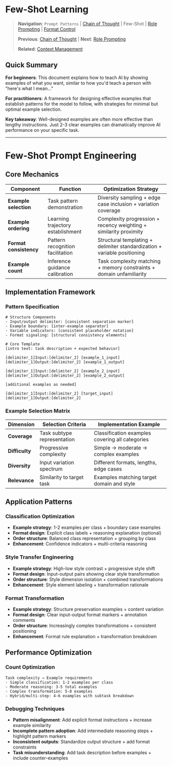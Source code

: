 <!-- Navigation Guide -->
<!-- Previous: [Chain of Thought](chain_of_thought.md) | Next: [Role Prompting](role_prompting.md) -->
<!-- Path: [Fundamentals](../fundamentals/) → Prompt Patterns → [Chain of Thought](chain_of_thought.md) → Few-Shot → [Role Prompting](role_prompting.md) -->
<!-- Related: [Context Management](../fundamentals/context_management.md) -->

# Few-Shot Learning

> **Navigation**: `Prompt Patterns` | [Chain of Thought](chain_of_thought.md) | Few-Shot | [Role Prompting](role_prompting.md) | [Format Control](format_control.md)
> 
> **Previous**: [Chain of Thought](chain_of_thought.md) | **Next**: [Role Prompting](role_prompting.md)
> 
> **Related**: [Context Management](../fundamentals/context_management.md)

## Quick Summary
**For beginners**: This document explains how to teach AI by showing examples of what you want, similar to how you'd teach a person with "here's what I mean..."

**For practitioners**: A framework for designing effective examples that establish patterns for the model to follow, with strategies for minimal but optimal example selection.

**Key takeaway**: Well-designed examples are often more effective than lengthy instructions. Just 2-3 clear examples can dramatically improve AI performance on your specific task.

---

# Few-Shot Prompt Engineering

## Core Mechanics
| Component | Function | Optimization Strategy |
|-----------|----------|----------------------|
| **Example selection** | Task pattern demonstration | Diversity sampling + edge case inclusion + variation coverage |
| **Example ordering** | Learning trajectory establishment | Complexity progression + recency weighting + similarity proximity |
| **Format consistency** | Pattern recognition facilitation | Structural templating + delimiter standardization + variable positioning |
| **Example count** | Inference guidance calibration | Task complexity matching + memory constraints + domain unfamiliarity |

## Implementation Framework

### Pattern Specification
```
# Structure Components
- Input/output delimiter: [consistent separation marker]
- Example boundary: [inter-example separator]
- Variable indicators: [consistent placeholder notation]
- Format signaling: [structural consistency elements]

# Core Template
[intro text: task description + expected behavior]

[delimiter_1]Input:[delimiter_2] [example_1_input]
[delimiter_1]Output:[delimiter_2] [example_1_output]

[delimiter_1]Input:[delimiter_2] [example_2_input]
[delimiter_1]Output:[delimiter_2] [example_2_output]

[additional examples as needed]

[delimiter_1]Input:[delimiter_2] [target_input]
[delimiter_1]Output:[delimiter_2]
```

### Example Selection Matrix
| Dimension | Selection Criteria | Implementation Example |
|-----------|-------------------|------------------------|
| **Coverage** | Task subtype representation | Classification examples covering all categories |
| **Difficulty** | Progressive complexity | Simple → moderate → complex examples |
| **Diversity** | Input variation spectrum | Different formats, lengths, edge cases |
| **Relevance** | Similarity to target task | Examples matching target domain and style |

## Application Patterns

### Classification Optimization
- **Example strategy**: 1-2 examples per class + boundary case examples
- **Format design**: Explicit class labels + reasoning explanation (optional)
- **Order structure**: Balanced class representation + grouping by class
- **Enhancement**: Confidence indicators + multi-criteria reasoning

### Style Transfer Engineering 
- **Example strategy**: High-low style contrast + progressive style shift
- **Format design**: Input-output pairs showing clear style transformation
- **Order structure**: Style dimension isolation + combined transformations
- **Enhancement**: Style element labeling + transformation rationale

### Format Transformation
- **Example strategy**: Structure preservation examples + content variation
- **Format design**: Clear input-output format markers + annotation comments
- **Order structure**: Increasingly complex transformations + consistent positioning
- **Enhancement**: Format rule explanation + transformation breakdown

## Performance Optimization

### Count Optimization
```
Task complexity → Example requirements
- Simple classification: 1-2 examples per class
- Moderate reasoning: 3-5 total examples
- Complex transformation: 5-8 examples
- Hybrid/multi-step: 4-6 examples with subtask breakdown
```

### Debugging Techniques
- **Pattern misalignment**: Add explicit format instructions + increase example similarity
- **Incomplete pattern adoption**: Add intermediate reasoning steps + highlight pattern markers
- **Inconsistent outputs**: Standardize output structure + add format constraints
- **Task misunderstanding**: Add task description before examples + include counter-examples 